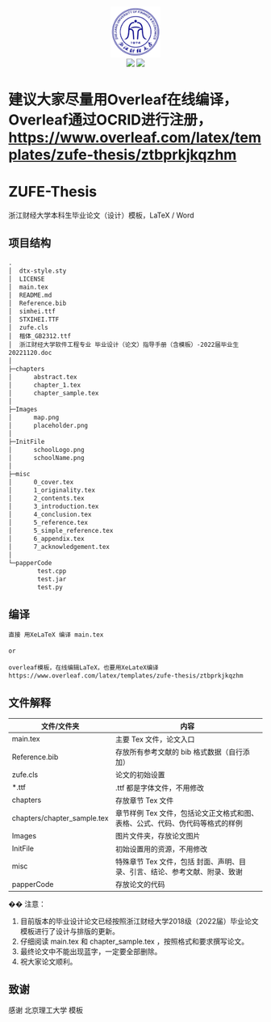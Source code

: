 



<div align=center><img src="InitFile/schoolLogo.png" width="20%"><br /><img src="https://img.shields.io/badge/Thesis-ZUFE-brightgreen">&nbsp;<img src="https://img.shields.io/badge/version-1.1.1-blue"></div>

# 建议大家尽量用Overleaf在线编译，Overleaf通过OCRID进行注册，https://www.overleaf.com/latex/templates/zufe-thesis/ztbprkjkqzhm

# ZUFE-Thesis

浙江财经大学本科生毕业论文（设计）模板，LaTeX / Word

## 项目结构

```
.
│  dtx-style.sty
│  LICENSE
│  main.tex
│  README.md
│  Reference.bib
│  simhei.ttf
│  STXIHEI.TTF
│  zufe.cls
│  楷体_GB2312.ttf
│  浙江财经大学软件工程专业 毕业设计（论文）指导手册（含模板）-2022届毕业生20221120.doc
│  
├─chapters
│      abstract.tex
│      chapter_1.tex
│      chapter_sample.tex
│      
├─Images
│      map.png
│      placeholder.png
│      
├─InitFile
│      schoolLogo.png
│      schoolName.png
│      
├─misc
│      0_cover.tex
│      1_originality.tex
│      2_contents.tex
│      3_introduction.tex
│      4_conclusion.tex
│      5_reference.tex
│      5_simple_reference.tex
│      6_appendix.tex
│      7_acknowledgement.tex
│      
└─papperCode
        test.cpp
        test.jar
        test.py
```

## 编译

```
直接 用XeLaTeX 编译 main.tex

or

overleaf模板，在线编辑LaTeX，也要用XeLateX编译
https://www.overleaf.com/latex/templates/zufe-thesis/ztbprkjkqzhm
```

## 文件解释

| 文件/文件夹                 | 内容                                                         |
| --------------------------- | ------------------------------------------------------------ |
| main.tex                    | 主要 Tex 文件，论文入口                                      |
| Reference.bib               | 存放所有参考文献的 bib 格式数据（自行添加）                  |
| zufe.cls                    | 论文的初始设置                                               |
| *.ttf                       | .ttf 都是字体文件，不用修改                                  |
| chapters                    | 存放章节 Tex 文件                                            |
| chapters/chapter_sample.tex | 章节样例 Tex 文件，包括论文正文格式和图、表格、公式、代码、伪代码等格式的样例 |
| Images                      | 图片文件夹，存放论文图片                                     |
| InitFile                    | 初始设置用的资源，不用修改                                   |
| misc                        | 特殊章节 Tex 文件，包括 封面、声明、目录、引言、结论、参考文献、附录、致谢 |
| papperCode                  | 存放论文的代码                                               |



�� 注意：

1. 目前版本的毕业设计论文已经按照浙江财经大学2018级（2022届）毕业论文模板进行了设计与排版的更新。
2. 仔细阅读 main.tex 和 chapter_sample.tex ，按照格式和要求撰写论文。
3. 最终论文中不能出现蓝字，一定要全部删除。
4. 祝大家论文顺利。

## 致谢
感谢 北京理工大学 模板
